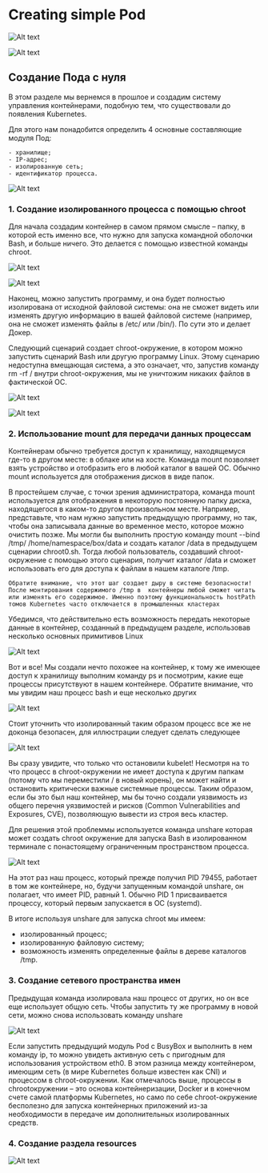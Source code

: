 # Creating simple Pod

![Alt text](image-7.png)

![Alt text](image-8.png)

## Создание Пода с нуля

В этом разделе мы вернемся в прошлое и создадим систему управления контейнерами, подобную тем, что существовали до
появления Kubernetes.

Для этого нам понадобится определить 4 основные составляющие модуля Под:

    - хранилище;
    - IP-адрес;
    - изолированную сеть;
    - идентификатор процесса.

![Alt text](image-9.png)

### 1. Создание изолированного процесса с помощью chroot

Для начала создадим контейнер в самом прямом смысле – папку, в которой есть именно все, что нужно для запуска командной
оболочки Bash, и больше ничего. Это делается с помощью известной команды chroot.

![Alt text](image-10.png)

![Alt text](image-11.png)

Наконец, можно запустить программу, и она будет полностью изолирована от исходной файловой системы: она не сможет видеть
или изменять другую информацию в вашей файловой системе (например, она не сможет изменять файлы в /etc/ или /bin/). По
сути это и делает Докер.

Следующий сценарий создает chroot-окружение, в котором можно запустить сценарий Bash или другую программу Linux. Этому
сценарию недоступна вмещающая система, а это означает, что, запустив команду rm -rf / внутри chroot-окружения, мы не
уничтожим никаких файлов в фактической ОС.

![Alt text](image-12.png)

![Alt text](image-13.png)

### 2. Использование mount для передачи данных процессам

Контейнерам обычно требуется доступ к хранилищу, находящемуся где-то в другом месте: в облаке или на хосте. Команда
mount позволяет взять устройство и отобразить его в любой каталог в вашей ОС. Обычно mount используется для отображения
дисков в виде папок.

В простейшем случае, с точки зрения администратора, команда mount используется для отображения в некоторую постоянную
папку диска, находящегося в каком-то другом произвольном месте. Например, представьте, что нам нужно запустить
предыдущую программу, но так, чтобы она записывала данные во временное место, которое
можно очистить позже. Мы могли бы выполнить простую команду mount --bind /tmp/ /home/namespace/box/data и создать
каталог /data в предыдущем сценарии chroot0.sh. Тогда любой пользователь, создавший chroot-окружение с помощью этого
сценария, получит каталог /data и сможет использовать его для доступа к файлам в нашем каталоге /tmp.

    Обратите внимание, что этот шаг создает дыру в системе безопасности! После монтирования содержимого /tmp в  контейнеры любой сможет читать или изменять его содержимое. Именно поэтому функциональность hostPath томов Kubernetes часто отключается в промышленных кластерах

Убедимся, что действительно есть возможность передать некоторые данные в контейнер, созданный в предыдущем разделе,
использовав несколько основных примитивов Linux

![Alt text](image-14.png)

Вот и все! Мы создали нечто похожее на контейнер, к тому же имеющее доступ к хранилищу выполним команду ps и посмотрим,
какие еще процессы присутствуют в нашем контейнере. Обратите внимание, что мы увидим наш процесс bash и еще несколько
других

![Alt text](image-15.png)

Стоит уточнить что изолированный таким образом процесс все же не доконца безопасен, для иллюстрации следует сделать
следующее

![Alt text](image-16.png)

Вы сразу увидите, что только что остановили kubelet! Несмотря на то что процесс в chroot-окружении не имеет доступа к
другим папкам (потому что мы переместили / в новый корень), он может найти и остановить критически важные системные
процессы. Таким образом, если бы это был наш контейнер, мы бы точно создали уязвимость из общего перечня уязвимостей и
рисков (Common Vulnerabilities and
Exposures, CVE), позволяющую вывести из строя весь кластер.

Для решения этой проблеммы используется команда unshare которая может создать chroot окружение для запуска Bash в
изолированном терминале с понастоящему ограниченным пространством процесса.

![Alt text](image-17.png)

На этот раз наш процесс, который прежде получил PID 79455, работает в том же контейнере, но, будучи запущенным
командой unshare, он полагает, что имеет PID, равный 1. Обычно PID 1 присваивается процессу, который первым запускается
в ОС (systemd).

В итоге используя unshare для запуска chroot мы имеем:

- изолированный процесс;
- изолированную файловую систему;
- возможность изменять определенные файлы в дереве каталогов
  /tmp.

### 3. Создание сетевого пространства имен

Предыдущая команда изолировала наш процесс от других, но он все еще использует общую сеть. Чтобы запустить ту же
программу в новой сети, можно снова использовать команду unshare

![Alt text](image-18.png)

Если запустить предыдущий модуль Pod с BusyBox и выполнить в нем команду ip, то можно увидеть активную сеть с пригодным
для использования устройством eth0. В этом разница между контейнером, имеющим сеть (в мире Kubernetes больше известен
как CNI) и процессом в chroot-окружении. Как отмечалось выше, процессы в chrootокружении – это основа контейнеризации,
Docker и в конечном счете самой платформы Kubernetes, но само по себе chroot-окружение бесполезно для запуска
контейнерных приложений из-за необходимости в передаче им дополнительных изолированных средств.

### 4. Создание раздела resources

![Alt text](image-19.png)
